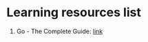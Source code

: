 # Learning resources list
1. Go - The Complete Guide: [link](https://www.udemy.com/course/go-the-complete-guide/)
